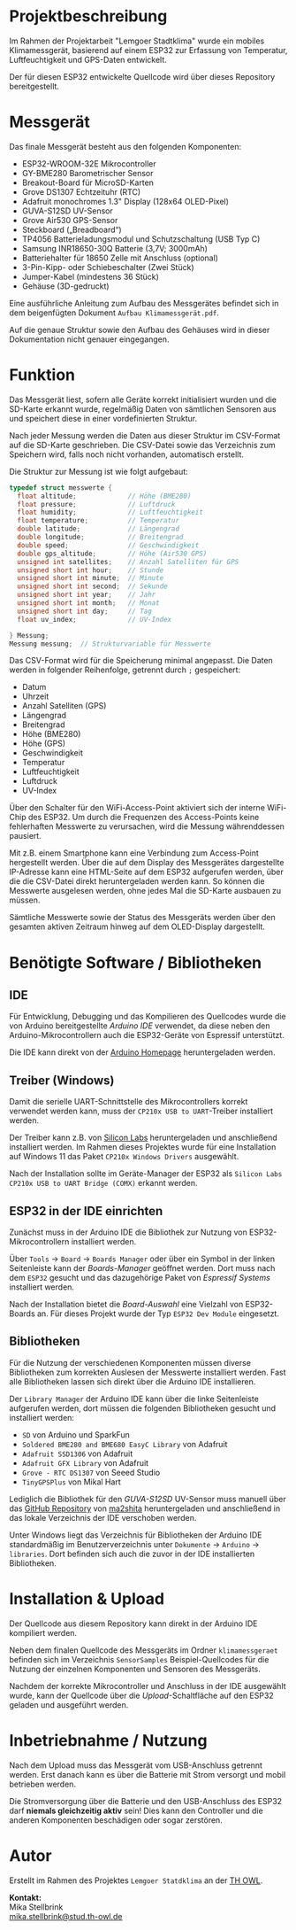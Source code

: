 # Projektbeschreibung
Im Rahmen der Projektarbeit "Lemgoer Stadtklima" wurde ein mobiles Klimamessgerät, basierend auf einem ESP32 zur
Erfassung von Temperatur, Luftfeuchtigkeit und GPS-Daten entwickelt.

Der für diesen ESP32 entwickelte Quellcode wird über dieses Repository bereitgestellt.

# Messgerät
Das finale Messgerät besteht aus den folgenden Komponenten:
- ESP32-WROOM-32E Mikrocontroller
- GY-BME280 Barometrischer Sensor 
- Breakout-Board für MicroSD-Karten 
- Grove DS1307 Echtzeituhr (RTC) 
- Adafruit monochromes 1.3" Display (128x64 OLED-Pixel) 
- GUVA-S12SD UV-Sensor 
- Grove Air530 GPS-Sensor 
- Steckboard („Breadboard“)
- TP4056 Batterieladungsmodul und Schutzschaltung (USB Typ C) 
- Samsung INR18650-30Q Batterie (3,7V; 3000mAh) 
- Batteriehalter für 18650 Zelle mit Anschluss (optional) 
- 3-Pin-Kipp- oder Schiebeschalter (Zwei Stück) 
- Jumper-Kabel (mindestens 36 Stück) 
- Gehäuse (3D-gedruckt)

Eine ausführliche Anleitung zum Aufbau des Messgerätes befindet sich in dem beigenfügten Dokument `Aufbau Klimamessgerät.pdf`.

Auf die genaue Struktur sowie den Aufbau des Gehäuses wird in dieser Dokumentation nicht genauer eingegangen.

# Funktion
Das Messgerät liest, sofern alle Geräte korrekt initialisiert wurden und die SD-Karte erkannt wurde, regelmäßig Daten von sämtlichen Sensoren aus und speichert diese in einer vordefinierten Struktur.

Nach jeder Messung werden die Daten aus dieser Struktur im CSV-Format auf die SD-Karte geschrieben. Die CSV-Datei sowie das Verzeichnis zum Speichern wird, falls noch nicht vorhanden, automatisch erstellt.

Die Struktur zur Messung ist wie folgt aufgebaut:
```c
typedef struct messwerte {
  float altitude;             // Höhe (BME280)
  float pressure;             // Luftdruck
  float humidity;             // Luftfeuchtigkeit
  float temperature;          // Temperatur
  double latitude;            // Längengrad
  double longitude;           // Breitengrad
  double speed;               // Geschwindigkeit
  double gps_altitude;        // Höhe (Air530 GPS)
  unsigned int satellites;    // Anzahl Satelliten für GPS
  unsigned short int hour;    // Stunde
  unsigned short int minute;  // Minute
  unsigned short int second;  // Sekunde
  unsigned short int year;    // Jahr
  unsigned short int month;   // Monat
  unsigned short int day;     // Tag
  float uv_index;             // UV-Index

} Messung;
Messung messung;  // Strukturvariable für Messwerte
```
Das CSV-Format wird für die Speicherung minimal angepasst. Die Daten werden in folgender Reihenfolge, getrennt durch `;` gespeichert:
- Datum
- Uhrzeit
- Anzahl Satelliten (GPS)
- Längengrad
- Breitengrad
- Höhe (BME280)
- Höhe (GPS)
- Geschwindigkeit
- Temperatur
- Luftfeuchtigkeit
- Luftdruck
- UV-Index 

Über den Schalter für den WiFi-Access-Point aktiviert sich der interne WiFi-Chip des ESP32. Um durch die Frequenzen des Access-Points keine fehlerhaften Messwerte zu verursachen, wird die Messung währenddessen pausiert.

Mit z.B. einem Smartphone kann eine Verbindung zum Access-Point hergestellt werden. Über die auf dem Display des Messgerätes dargestellte IP-Adresse kann eine HTML-Seite auf dem ESP32 aufgerufen werden, über die die CSV-Datei direkt heruntergeladen werden kann. So können die Messwerte ausgelesen werden, ohne jedes Mal die SD-Karte ausbauen zu müssen.

Sämtliche Messwerte sowie der Status des Messgeräts werden über den gesamten aktiven Zeitraum hinweg auf dem OLED-Display dargestellt.

# Benötigte Software / Bibliotheken
## IDE
Für Entwicklung, Debugging und das Kompilieren des Quellcodes wurde die von Arduino bereitgestellte *Arduino IDE* verwendet, da diese neben den Arduino-Mikrocontrollern auch die ESP32-Geräte von Espressif unterstützt.

Die IDE kann direkt von der [Arduino Homepage](https://www.arduino.cc/en/software/) heruntergeladen werden.

## Treiber (Windows)
Damit die serielle UART-Schnittstelle des Mikrocontrollers korrekt verwendet werden kann, muss der `CP210x USB to UART`-Treiber installiert werden. 

Der Treiber kann z.B. von [Silicon Labs](https://www.silabs.com/developer-tools/usb-to-uart-bridge-vcp-drivers?tab=downloads) heruntergeladen und anschließend installiert werden. Im Rahmen dieses Projektes wurde für eine Installation auf Windows 11 das Paket `CP210x Windows Drivers` ausgewählt.

Nach der Installation sollte im Geräte-Manager der ESP32 als `Silicon Labs CP210x USB to UART Bridge (COMX)` erkannt werden.

## ESP32 in der IDE einrichten
Zunächst muss in der Arduino IDE die Bibliothek zur Nutzung von ESP32-Mikrocontrollern installiert werden.

Über `Tools` → `Board` → `Boards Manager` oder über ein Symbol in der linken Seitenleiste kann der *Boards-Manager* geöffnet werden. Dort muss nach dem `ESP32` gesucht und das dazugehörige Paket von *Espressif Systems* installiert werden.

Nach der Installation bietet die *Board-Auswahl* eine Vielzahl von ESP32-Boards an. Für dieses Projekt wurde der Typ `ESP32 Dev Module` eingesetzt.

## Bibliotheken
Für die Nutzung der verschiedenen Komponenten müssen diverse Bibliotheken zum korrekten Auslesen der Messwerte installiert werden. Fast alle Bibliotheken lassen sich direkt über die Arduino IDE installieren.

Der `Library Manager` der Arduino IDE kann über die linke Seitenleiste aufgerufen werden, dort müssen die folgenden Bibliotheken gesucht und installiert werden:
- `SD` von Arduino und SparkFun
- `Soldered BME280 and BME680 EasyC Library` von Adafruit
- `Adafruit SSD1306` von Adafruit
- `Adafruit GFX Library` von Adafruit
- `Grove - RTC DS1307` von Seeed Studio
- `TinyGPSPlus` von Mikal Hart

Lediglich die Bibliothek für den *GUVA-S12SD* UV-Sensor muss manuell über das [GitHub Repository](https://github.com/ma2shita/GUVA-S12SD) von [ma2shita](https://github.com/ma2shita) heruntergeladen und anschließend in das lokale Verzeichnis der IDE verschoben werden.

Unter Windows liegt das Verzeichnis für Bibliotheken der Arduino IDE standardmäßig im Benutzerverzeichnis unter `Dokumente` → `Arduino` → `libraries`. Dort befinden sich auch die zuvor in der IDE installierten Bibliotheken.

# Installation & Upload
Der Quellcode aus diesem Repository kann direkt in der Arduino IDE kompiliert werden.

Neben dem finalen Quellcode des Messgeräts im Ordner `klimamessgeraet` befinden sich im Verzeichnis `SensorSamples` Beispiel-Quellcodes für die Nutzung der einzelnen Komponenten und Sensoren des Messgeräts.

Nachdem der korrekte Mikrocontroller und Anschluss in der IDE ausgewählt wurde, kann der Quellcode über die *Upload*-Schaltfläche auf den ESP32 geladen und ausgeführt werden.

# Inbetriebnahme / Nutzung
Nach dem Upload muss das Messgerät vom USB-Anschluss getrennt werden. Erst danach kann es über die Batterie mit Strom versorgt und mobil betrieben werden.

Die Stromversorgung über die Batterie und den USB-Anschluss des ESP32 darf **niemals gleichzeitig aktiv** sein! Dies kann den Controller und die anderen Komponenten beschädigen oder sogar zerstören.

# Autor
Erstellt im Rahmen des Projektes `Lemgoer Statdklima` an der [TH OWL](https://www.th-owl.de/).

**Kontakt:**\
Mika Stellbrink\
mika.stellbrink@stud.th-owl.de
